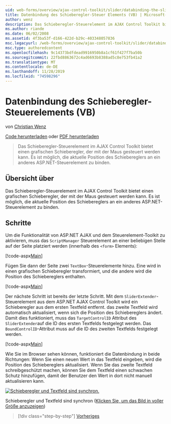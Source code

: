 ```yaml
---
uid: web-forms/overview/ajax-control-toolkit/slider/databinding-the-slider-control-vb
title: Datenbindung des Schieberegler-Steuer Elements (VB) | Microsoft-Dokumentation
author: wenz
description: Das Schieberegler-Steuerelement im AJAX Control Toolkit bietet einen grafischen Schieberegler, der mit der Maus gesteuert werden kann. Es ist möglich, die aktuelle Positio zu binden...
ms.author: riande
ms.date: 06/02/2008
ms.assetid: 4f3ba53f-d166-422d-b29c-403348057836
msc.legacyurl: /web-forms/overview/ajax-control-toolkit/slider/databinding-the-slider-control-vb
msc.type: authoredcontent
ms.openlocfilehash: 9c14373bdfdead9916950b8a1cf61f427f7ba50b
ms.sourcegitcommit: 22fbd8863672c4ad6693b8388ad5c8e753fb41a2
ms.translationtype: MT
ms.contentlocale: de-DE
ms.lasthandoff: 11/28/2019
ms.locfileid: "74598296"
---
```

# <a name="databinding-the-slider-control-vb"></a>Datenbindung des Schieberegler-Steuerelements (VB)

von [Christian Wenz](https://github.com/wenz)

[Code herunterladen](https://download.microsoft.com/download/9/3/f/93f8daea-bebd-4821-833b-95205389c7d0/Slider0.vb.zip) oder [PDF herunterladen](https://download.microsoft.com/download/2/d/c/2dc10e34-6983-41d4-9c08-f78f5387d32b/slider0VB.pdf)

> Das Schieberegler-Steuerelement im AJAX Control Toolkit bietet einen grafischen Schieberegler, der mit der Maus gesteuert werden kann. Es ist möglich, die aktuelle Position des Schiebereglers an ein anderes ASP.NET-Steuerelement zu binden.

## <a name="overview"></a>Übersicht über

Das Schieberegler-Steuerelement im AJAX Control Toolkit bietet einen grafischen Schieberegler, der mit der Maus gesteuert werden kann. Es ist möglich, die aktuelle Position des Schiebereglers an ein anderes ASP.NET-Steuerelement zu binden.

## <a name="steps"></a>Schritte

Um die Funktionalität von ASP.NET AJAX und dem Steuerelement-Toolkit zu aktivieren, muss das `ScriptManager` Steuerelement an einer beliebigen Stelle auf der Seite platziert werden (innerhalb des `<form>` Elements):

[!code-aspx[Main](databinding-the-slider-control-vb/samples/sample1.aspx)]

Fügen Sie dann der Seite zwei `TextBox`-Steuerelemente hinzu. Eine wird in einen grafischen Schieberegler transformiert, und die andere wird die Position des Schiebereglers enthalten.

[!code-aspx[Main](databinding-the-slider-control-vb/samples/sample2.aspx)]

Der nächste Schritt ist bereits der letzte Schritt. Mit dem `SliderExtender`-Steuerelement aus dem ASP.NET AJAX Control Toolkit wird ein Schieberegler aus dem ersten Textfeld entfernt. das zweite Textfeld wird automatisch aktualisiert, wenn sich die Position des Schiebereglers ändert. Damit dies funktioniert, muss das `TargetControlID` Attribut des `SliderExtender`auf die ID des ersten Textfelds festgelegt werden. Das `BoundControlID`-Attribut muss auf die ID des zweiten Textfelds festgelegt werden.

[!code-aspx[Main](databinding-the-slider-control-vb/samples/sample3.aspx)]

Wie Sie im Browser sehen können, funktioniert die Datenbindung in beide Richtungen: Wenn Sie einen neuen Wert in das Textfeld eingeben, wird die Position des Schiebereglers aktualisiert. Wenn Sie das zweite Textfeld schreibgeschützt machen, können Sie dem Textfeld einen schwachen Schutz hinzufügen, damit der Benutzer den Wert in dort nicht manuell aktualisieren kann.

[![Schieberegler und Textfeld sind synchron.](databinding-the-slider-control-vb/_static/image2.png)](databinding-the-slider-control-vb/_static/image1.png)

Schieberegler und Textfeld sind synchron ([Klicken Sie, um das Bild in voller Größe anzuzeigen](databinding-the-slider-control-vb/_static/image3.png))

> [!div class="step-by-step"]
> [Vorheriges](using-the-slider-control-with-auto-postback-vb.md)
